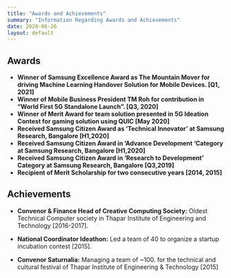 ```yaml
---
title: "Awards and Achievements"
summary: "Information Regarding Awards and Achievements"
date: 2020-06-26
layout: default
---
```


## Awards
* **Winner of Samsung Excellence Award as The Mountain Mover for driving Machine Learning Handover Solution for Mobile Devices. [Q1, 2021]**
* **Winner of Mobile Business President TM Roh for contribution in “World First 5G Standalone Launch”. [Q3, 2020]**
* **Winner of  Merit Award  for team solution presented in  5G Ideation Contest  for  gaming solution using QUIC [May 2020]**
* **Received Samsung Citizen Award as ‘Technical Innovator’ at Samsung Research, Bangalore [H1,2020]**
* **Received Samsung Citizen Award in ‘Advance Development ‘Category at Samsung Research, Bangalore [H1,2020]**
* **Received Samsung Citizen Award in ‘Research to Development’ Category  at Samsung Research, Bangalore [Q3,2019]**
* **Recipient of Merit Scholarship for  two consecutive years [2014, 2015]**

## Achievements

* **Convenor & Finance Head of Creative Computing Society:** Oldest Technical Computer society in Thapar Institute of Engineering and Technology [2016-2017].

* **National Coordinator Ideathon:** Led a team of 40 to organize a startup incubation contest [2015].

* **Convenor Saturnalia:** Managing a team of ~100. for the technical and cultural festival of Thapar Institute of Engineering & Technology [2015]

